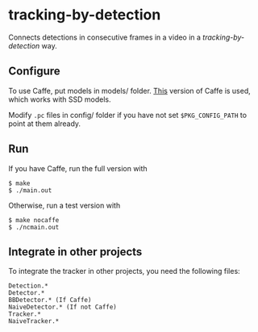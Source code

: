 # tracking-by-detection
Connects detections in consecutive frames in a video in a _tracking-by-detection_ way.

## Configure
To use Caffe, put models in models/ folder. [This](https://github.com/weiliu89/caffe/tree/ssd) version of Caffe is used, which works with SSD models.

Modify ```.pc``` files in config/ folder if you have not set ```$PKG_CONFIG_PATH``` to point at them already.  


## Run
If you have Caffe, run the full version with
```
$ make
$ ./main.out
```
Otherwise, run a test version with
```
$ make nocaffe
$ ./ncmain.out
```

## Integrate in other projects
To integrate the tracker in other projects, you need the following files:
```
Detection.*
Detector.*
BBDetector.* (If Caffe)
NaiveDetector.* (If not Caffe)
Tracker.*
NaiveTracker.*
```
